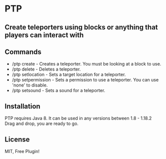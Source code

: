 # PTP
## Create teleporters using blocks or anything that players can interact with

## Commands

- /ptp create <name> - Creates a teleporter. You must be looking at a block to use.
- /ptp delete <name> - Deletes a teleporter.
- /ptp setlocation <name> - Sets a target location for a teleporter.
- /ptp setpermission <name> <permission> - Sets a permission to use a teleporter. You can use 'none' to disable.
- /ptp setsound <name> <sound> - Sets a sound for a teleporter.

## Installation

PTP requires Java 8.
It can be used in any versions between 1.8 - 1.18.2
Drag and drop, you are ready to go.

## License

MIT, Free Plugin!

   [dill]: <https://github.com/zorbeytorunoglu/PTP>
   [git-repo-url]: <https://github.com/zorbeytorunoglu/PTP.git>
